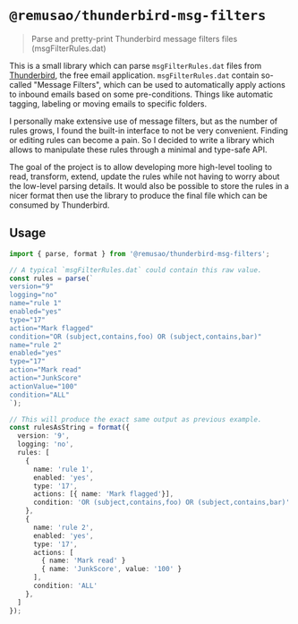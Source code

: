 # `@remusao/thunderbird-msg-filters`

> Parse and pretty-print Thunderbird message filters files (msgFilterRules.dat)

This is a small library which can parse `msgFilterRules.dat` files from
[Thunderbird](https://www.thunderbird.net/), the free email application.
`msgFilterRules.dat` contain so-called "Message Filters", which can be used to
automatically apply actions to inbound emails based on some pre-conditions.
Things like automatic tagging, labeling or moving emails to specific folders.

I personally make extensive use of message filters, but as the number of rules
grows, I found the built-in interface to not be very convenient. Finding or
editing rules can become a pain. So I decided to write a library which allows
to manipulate these rules through a minimal and type-safe API.

The goal of the project is to allow developing more high-level tooling to
read, transform, extend, update the rules while not having to worry about the
low-level parsing details. It would also be possible to store the rules in a
nicer format then use the library to produce the final file which can be
consumed by Thunderbird.

## Usage

```typescript
import { parse, format } from '@remusao/thunderbird-msg-filters';

// A typical `msgFilterRules.dat` could contain this raw value.
const rules = parse(`
version="9"
logging="no"
name="rule 1"
enabled="yes"
type="17"
action="Mark flagged"
condition="OR (subject,contains,foo) OR (subject,contains,bar)"
name="rule 2"
enabled="yes"
type="17"
action="Mark read"
action="JunkScore"
actionValue="100"
condition="ALL"
`);

// This will produce the exact same output as previous example.
const rulesAsString = format({
  version: '9',
  logging: 'no',
  rules: [
    {
      name: 'rule 1',
      enabled: 'yes',
      type: '17',
      actions: [{ name: 'Mark flagged'}],
      condition: 'OR (subject,contains,foo) OR (subject,contains,bar)'
    },
    {
      name: 'rule 2',
      enabled: 'yes',
      type: '17',
      actions: [
        { name: 'Mark read' }
        { name: 'JunkScore', value: '100' }
      ],
      condition: 'ALL'
    },
  ]
});
```
